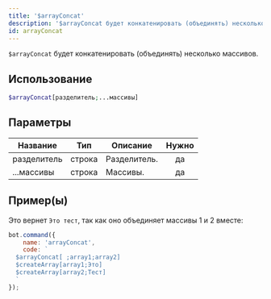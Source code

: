 ```yaml
---
title: '$arrayConcat'
description: '$arrayConcat будет конкатенировать (объединять) несколько массивов.'
id: arrayConcat
---
```


`$arrayConcat` будет конкатенировать (объединять) несколько массивов.

## Использование

```php
$arrayConcat[разделитель;...массивы]
```

## Параметры

| Название    | Тип    | Описание     | Нужно |
| ----------- | ------ | ------------ |:-----:|
| разделитель | строка | Разделитель. |  да   |
| ...массивы  | строка | Массивы.     |  да   |

## Пример(ы)

Это вернет `Это тест`, так как оно объединяет массивы 1 и 2 вместе:

```javascript
bot.command({
    name: 'arrayConcat',
    code: `
  $arrayConcat[ ;array1;array2]
  $createArray[array1;Это]
  $createArray[array2;Тест]
  `
});
```